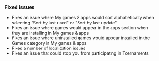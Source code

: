 ### Fixed issues
- Fixes an issue where My games & apps would sort alphabetically when selecting "Sort by last used" or "Sort by last update"
- Fixes an issue where games would appear in the apps section when they are installing in My games & apps
- Fixes an issue where uninstalled games would appear installed in the Games category in My games & apps
- Fixes a number of localization issues
- Fixes an issue that could stop you from participating in Toernaments